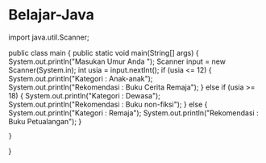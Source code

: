 # Belajar-Java

import java.util.Scanner;

public class main {
    public static void main(String[] args) {
        System.out.println("Masukan Umur Anda ");
        Scanner input = new Scanner(System.in);
        int usia = input.nextInt();
        if (usia <= 12) {
            System.out.println("Kategori : Anak-anak");
            System.out.println("Rekomendasi : Buku Cerita Remaja");
        } else if (usia >= 18) {
            System.out.println("Kategori : Dewasa");
            System.out.println("Rekomendasi : Buku non-fiksi");
        } else {
            System.out.println("Kategori : Remaja");
            System.out.println("Rekomendasi : Buku Petualangan");
        }

    }
}
